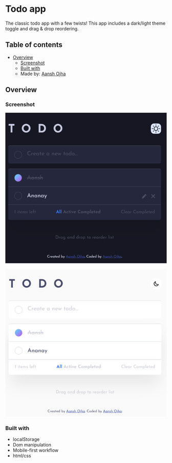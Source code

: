 # Todo app 
The classic todo app with a few twists! This app includes a dark/light theme toggle and drag & drop reordering.

## Table of contents

- [Overview](#overview)
  - [Screenshot](#screenshot)
  - [Built with](#built-with)
  - Made by: [Aansh Ojha](https://www.linkedin.com/in/aansh-ojha)


## Overview

### Screenshot

![](./images/dark-ss.png)

![](./images/light-ss.png)

### Built with

- localStorage
- Dom manipulation
- Mobile-first workflow
- html/css